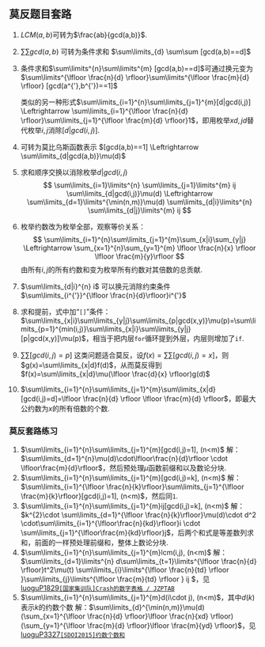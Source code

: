 ## 莫反题目套路

1. $LCM(a,b)$可转为$\frac{ab}{gcd(a,b)}$.
1. $\sum \sum gcd(a,b)$ 可转为条件求和 $\sum\limits_{d} \sum\sum [gcd(a,b)==d]$
1. 条件求和$\sum\limits^{n}\sum\limits^{m} [gcd(a,b)==d]$可通过换元变为$\sum\limits^{\lfloor \frac{n}{d} \rfloor}\sum\limits^{\lfloor \frac{m}{d} \rfloor} [gcd(a^{'},b^{'})==1]$  
    
    类似的另一种形式$\sum\limits_{i=1}^{n}\sum\limits_{j=1}^{m}[d|gcd(i,j)] \Leftrightarrow \sum\limits_{i=1}^{\lfloor \frac{n}{d} \rfloor}\sum\limits_{j=1}^{\lfloor \frac{m}{d} \rfloor}1$，即用枚举$xd,jd$替代枚举$i,j$消除$[d|gcd(i,j)]$.

1. 可转为莫比乌斯函数表示 $[gcd(a,b)==1] \Leftrightarrow \sum\limits_{d|gcd(a,b)}\mu(d)$
1. 求和顺序交换以消除枚举$d|gcd(i,j)$
    $$
    \sum\limits_{i=1}\limits^{n}
    \sum\limits_{j=1}\limits^{m} ij
    \sum\limits_{d|gcd(i,j)}\mu(d)
    \Leftrightarrow
    \sum\limits_{d=1}\limits^{\min(n,m)}\mu(d) 
    \sum\limits_{d|i}\limits^{n}
    \sum\limits_{d|j}\limits^{m} ij 
    $$
1. 枚举约数改为枚举全部，观察等价关系：
    $$
    \sum\limits_{i=1}^{n}\sum\limits_{j=1}^{m}\sum_{x|i}\sum_{y|j}
    \Leftrightarrow
    \sum_{x=1}^{n}\sum_{y=1}^{m} \lfloor \frac{n}{x} \rfloor \lfloor \frac{m}{y}\rfloor
    $$
    由所有$i,j$的所有约数和变为枚举所有约数对其倍数的总贡献.

1. $\sum\limits_{d|i}^{n} i$ 可以换元消除约束条件 $\sum\limits_{i^{'}}^{\lfloor \frac{n}{d}\rfloor}i^{'}$
1. 求和提前，式中加“`[]`”条件： $\sum\limits_{x|i}\sum\limits_{y|j}\sum\limits_{p|gcd(x,y)}\mu(p)=\sum\limits_{p=1}^{min(i,j)}\sum\limits_{x|i}\sum\limits_{y|j}[p|gcd(x,y)]\mu(p)$，相当于把内层`for`循环提到外层，内层则增加了`if`.

1. $\sum\sum [gcd(i,j)=p]$ 这类问题适合莫反，设$f(x)=\sum\sum[gcd(i,j)=x]$，则$g(x)=\sum\limits_{x|d}f(d)$，从而莫反得到$f(x)=\sum\limits_{x|d}\mu(\lfloor \frac{d}{x} \rfloor)g(d)$
1. $\sum\limits_{i=1}^{n}\sum\limits_{j=1}^{m}\sum\limits_{x|d}[gcd(i,j)=d]=\lfloor \frac{n}{d} \rfloor \lfloor \frac{m}{d} \rfloor$，即最大公约数为$x$的所有倍数的个数.


### 莫反套路练习

1. $\sum\limits_{i=1}^{n}\sum\limits_{j=1}^{m}[gcd(i,j)=1], (n<m)$
    解：$\sum\limits_{d=1}^{n}\mu(d)\cdot\lfloor\frac{n}{d}\rfloor \cdot \lfloor\frac{m}{d}\rfloor$，然后预处理$\mu$函数前缀和以及数论分块. 
1. $\sum\limits_{i=1}^{n}\sum\limits_{j=1}^{m}[gcd(i,j)=k], (n<m)$
    解：$\sum\limits_{i=1}^{\lfloor \frac{n}{k}\rfloor}\sum\limits_{j=1}^{\lfloor \frac{m}{k}\rfloor}[gcd(i,j)=1], (n<m)$，然后同`1`.
1. $\sum\limits_{i=1}^{n}\sum\limits_{j=1}^{m}ij[gcd(i,j)=k], (n<m)$
    解：$k^{2}\cdot \sum\limits_{d=1}^{\lfloor \frac{n}{k}\rfloor}\mu(d)\cdot d^2 \cdot\sum\limits_{i=1}^{\lfloor\frac{n}{kd}\rfloor}i \cdot \sum\limits_{j=1}^{\lfloor\frac{m}{kd}\rfloor}j$，后两个和式是等差数列求和，前面的一样预处理前缀和，整体上数论分块.
1. $\sum\limits_{i=1}^{n}\sum\limits_{j=1}^{m}lcm(i,j), (n<m)$
    解：$\sum\limits_{d=1}\limits^{n} d\sum\limits_{t=1}\limits^{\lfloor \frac{n}{d} \rfloor}t^2\mu(t) \sum\limits_{i}\limits^{\lfloor \frac{n}{td} \rfloor }\sum\limits_{j}\limits^{\lfloor \frac{m}{td} \rfloor } ij $，见 [luoguP1829`[国家集训队]Crash的数字表格 / JZPTAB`](./luoguP1829.md)
1. $\sum\limits_{i=1}^{n}\sum\limits_{j=1}^{m}d(i\cdot j), (n<m)$，其中$d(k)$表示$k$的约数个数
    解：$\sum\limits_{d}^{\min(n,m)}\mu(d)(\sum_{x=1}^{\lfloor \frac{n}{d} \rfloor}\lfloor \frac{n}{xd} \rfloor)(\sum_{y=1}^{\lfloor \frac{m}{d} \rfloor}\lfloor \frac{m}{yd} \rfloor)$，见[luoguP3327`[SDOI2015]约数个数和`](./luoguP3327.md)
